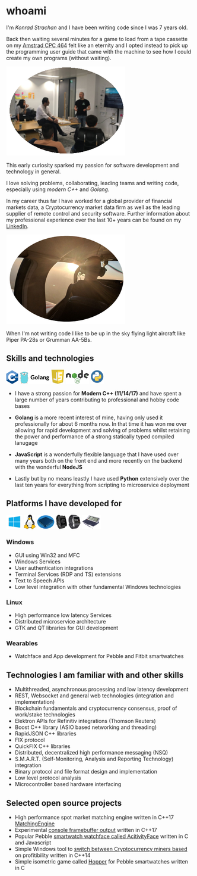 # whoami

I'm *Konrad Strachan* and I have been writing code since I was 7 years old.

Back then waiting several minutes for a game to load from a tape cassette on my [Amstrad CPC 464](http://www.computinghistory.org.uk/det/2805/Amstrad-CPC-464/) felt like an eternity and I opted instead to pick up the programming user guide that came with the machine to see how I could create my own programs (without waiting).

![About me - flying](img/aboutmetalking.png)

This early curiosity sparked my passion for software development and technology in general. 

I love solving problems, collaborating, leading teams and writing code, especially using *modern C++* and *Golang*.

In my career thus far I have worked for a global provider of financial markets data, a Cryptocurrency market data firm as well as the leading supplier of remote control and security software. Further information about my professional experience over the last 10+ years can be found on my [LinkedIn](https://www.linkedin.com/in/konrad-strachan/).

![About me - flying](img/aboutmeflying.png)

When I'm not writing code I like to be up in the sky flying light aircraft like Piper PA-28s or Grumman AA-5Bs.

## Skills and technologies

![C++](img/cpp.png)  ![Golang](img/golang.png)  ![JavaScript](img/js.png)  ![NodeJS](img/nodejs.png)  ![Python](img/python.png)

* I have a strong passion for **Modern C++ (11/14/17)** and have spent a large number of years contributing to professional and hobby code bases

* **Golang** is a more recent interest of mine, having only used it professionally for about 6 months now. In that time it has won me over allowing for rapid development and solving of problems whilst retaining the power and performance of a strong statically typed compiled lanugage

* **JavaScript** is a wonderfully flexible language that I have used over many years both on the front end and more recently on the backend with the wonderful **NodeJS**

* Lastly but by no means leastly I have used **Python** extensively over the last ten years for everything from scripting to microservice deployment

## Platforms I have developed for

![Windows](img/win.png) ![Linux](img/linux.png) ![low level](img/chip.png) ![Smartwatches](img/watch.png) ![Smartwatches](img/watchfitbit.png) ![Psion](img/psionepoc32.png)

### Windows 
* GUI using Win32 and MFC
* Windows Services
* User authentication integrations
* Terminal Services (RDP and TS) extensions
* Text to Speech APIs
* Low level integration with other fundamental Windows technologies

### Linux 
* High performance low latency Services
* Distributed microservice architecture
* GTK and QT libraries for GUI development

### Wearables
* Watchface and App development for Pebble and Fitbit smartwatches

## Technologies I am familiar with and other skills

* Multithreaded, asynchronous processing and low latency development
* REST, Websocket and general web technologies (integration and implementation)
* Blockchain fundamentals and cryptocurrency consensus, proof of work/stake technologies
* Elektron APIs for Refinitiv integrations (Thomson Reuters)
* Boost C++ library (ASIO based networking and threading)
* RapidJSON C++ libraries
* FIX protocol
* QuickFIX C++ libraries
* Distributed, decentralized high performance messaging (NSQ)
* S.M.A.R.T. (Self-Monitoring, Analysis and Reporting Technology) integration
* Binary protocol and file format design and implementation
* Low level protocol analysis
* Microcontroller based hardware interfacing

## Selected open source projects

* High performance spot market matching engine written in C++17 [MatchingEngine](https://github.com/konradstrachan/MatchingEngine)
* Experimental [console framebuffer output](https://github.com/konradstrachan/ConsoleExperiments) written in C++17 
* Popular Pebble [smartwatch watchface called AcitivityFace](https://github.com/konradstrachan/Pebble_ActivityWatchFace) written in C and Javascript
* Simple Windows tool to [switch between Cryptocurrency miners based](https://github.com/konradstrachan/miningswitcher) on profitibility written in C++14 
* Simple isometric game called [Hopper](https://github.com/konradstrachan/Pebble_HopperGame) for Pebble smartwatches written in C 